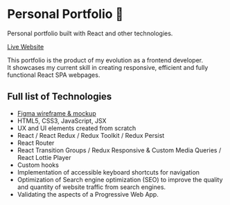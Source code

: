 # Personal Portfolio 🦆
Personal portfolio built with React and other technologies.

[Live Website](https://www.francoding.xyz/)

This portfolio is the product of my evolution as a frontend developer.  
It showcases my current skill in creating responsive, efficient and fully functional React SPA webpages.

## Full list of Technologies
- [Figma wireframe & mockup](https://www.figma.com/file/Hnk0pvtp9GdPd8QCfoNQVd/Portfolio-Summer-2021?node-id=0%3A1)
- HTML5, CSS3, JavaScript, JSX
- UX and UI elements created from scratch
- React / React Redux / Redux Toolkit / Redux Persist
- React Router
- React Transition Groups / Redux Responsive & Custom Media Queries / React Lottie Player
- Custom hooks
- Implementation of accessible keyboard shortcuts for navigation
- Optimization of Search engine optimization (SEO) to improve the quality and quantity of website traffic from search engines.
- Validating the aspects of a Progressive Web App.

